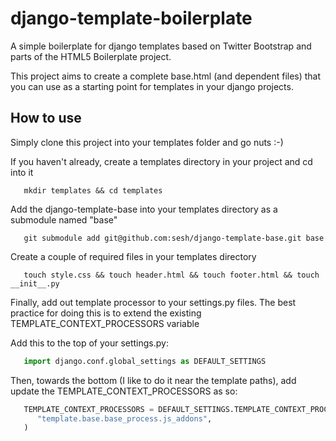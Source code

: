 django-template-boilerplate
===========================

A simple boilerplate for django templates based on Twitter Bootstrap and parts of the HTML5 Boilerplate project.

This project aims to create a complete base.html (and dependent files) that you can use as a starting point for templates in your django projects.


## How to use

Simply clone this project into your templates folder and go nuts :-)

If you haven't already, create a templates directory in your project and cd into it

```
   mkdir templates && cd templates
```
Add the django-template-base into your templates directory as a submodule named "base"

```
   git submodule add git@github.com:sesh/django-template-base.git base
```
Create a couple of required files in your templates directory

```    
   touch style.css && touch header.html && touch footer.html && touch __init__.py
```
Finally, add out template processor to your settings.py files. The best practice for doing this is to extend the existing TEMPLATE_CONTEXT_PROCESSORS variable

Add this to the top of your settings.py:

```python
   import django.conf.global_settings as DEFAULT_SETTINGS
```
Then, towards the bottom (I like to do it near the template paths), add update the TEMPLATE_CONTEXT_PROCESSORS as so:

```python
   TEMPLATE_CONTEXT_PROCESSORS = DEFAULT_SETTINGS.TEMPLATE_CONTEXT_PROCESSORS + (
      "template.base.base_process.js_addons",
   )
```